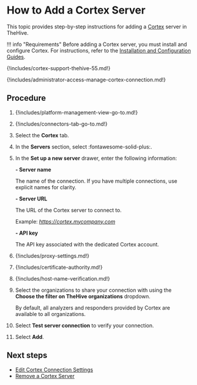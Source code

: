 # How to Add a Cortex Server

This topic provides step-by-step instructions for adding a [Cortex](about-cortex.md) server in TheHive.

!!! info "Requirements"
    Before adding a Cortex server, you must install and configure Cortex. For instructions, refer to the [Installation and Configuration Guides](../../../cortex/installation-and-configuration/index.md).

{!includes/cortex-support-thehive-55.md!}

{!includes/administrator-access-manage-cortex-connection.md!}

## Procedure

1. {!includes/platform-management-view-go-to.md!}

2. {!includes/connectors-tab-go-to.md!}

3. Select the **Cortex** tab.

4. In the **Servers** section, select :fontawesome-solid-plus:.

5. In the **Set up a new server** drawer, enter the following information:

    **- Server name**

    The name of the connection. If you have multiple connections, use explicit names for clarity.

    **- Server URL**

    The URL of the Cortex server to connect to.
    
    Example: *https://cortex.mycompany.com*

    **- API key**

    The API key associated with the dedicated Cortex account.

6. {!includes/proxy-settings.md!}

7. {!includes/certificate-authority.md!}

8. {!includes/host-name-verification.md!}

9. Select the organizations to share your connection with using the **Choose the filter on TheHive organizations** dropdown.

    By default, all analyzers and responders provided by Cortex are available to all organizations.

10. Select **Test server connection** to verify your connection.

11. Select **Add**.

## Next steps

* [Edit Cortex Connection Settings](edit-cortex-connection-settings.md)
* [Remove a Cortex Server](remove-a-cortex-server.md)
